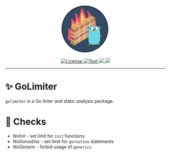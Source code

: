 <p align="center">
  <a href="https://github.com/mirecl/golimiter"><img src="assert/logo.png" alt="golimiter" width="150"></a>
</p>
<p align="center">
    <a href="https://github.com/mirecl/golimiter/blob/master/LICENSE" target="_blank">
        <img src="https://img.shields.io/github/license/mirecl/golimiter" alt="License">
    </a>
    <a href="https://github.com/mirecl/golimiter/actions/workflows/test.yml" target="_blank">
        <img src="https://github.com/mirecl/golimiter/actions/workflows/test.yml/badge.svg" alt="Test">
    </a>
    <a href="https://codecov.io/gh/mirecl/golimiter" >
        <img src="https://codecov.io/gh/mirecl/golimiter/branch/master/graph/badge.svg?token=TFF19TOZ29"/>
    </a>
    <a href="https://github.com/mirecl/golimiter" >
        <img src="https://img.shields.io/github/go-mod/go-version/mirecl/golimiter"/>
    </a>
</p>

---

# ✨ GoLimiter

``golimiter`` is a Go linter and static analysis package.

# 📖 Checks

* *NoInit* - set limit for `init` functions
* *NoGoroutine* - set limit for `goroutine` statements
* *NoGeneric* - forbid usage of `generics`
